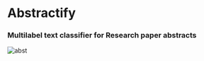 # Abstractify 
### Multilabel text classifier for Research paper abstracts
![abst](https://github.com/nagarajRPoojari/Abstractify/assets/116948655/0f776ed8-26de-47ae-86d0-038784d0cfae)

